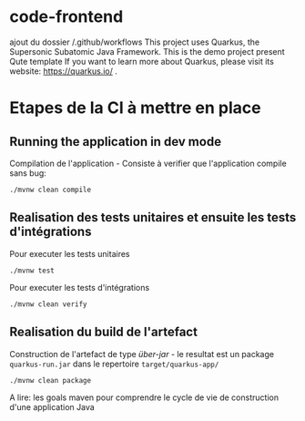 
# code-frontend 
ajout du dossier /.github/workflows
This project uses Quarkus, the Supersonic Subatomic Java Framework.
This is the demo project present Qute template
If you want to learn more about Quarkus, please visit its website: https://quarkus.io/ .

# Etapes de la CI à mettre en place

## Running the application in dev mode

Compilation de l'application - Consiste à verifier que l'application compile sans bug:
```shell script
./mvnw clean compile 
```

## Realisation des tests unitaires et ensuite les tests d'intégrations

Pour executer les tests unitaires 
```shell script
./mvnw test
```

Pour executer les tests d'intégrations 
```shell script
./mvnw clean verify
```
## Realisation du build de l'artefact

Construction de l'artefact de type  _über-jar_ - le resultat est un package  `quarkus-run.jar` dans le repertoire `target/quarkus-app/`

```shell script
./mvnw clean package
```

A lire: les goals maven pour comprendre le cycle de vie de construction d'une application Java
